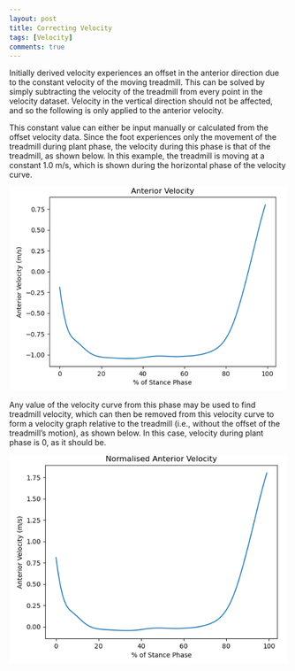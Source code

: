 ```yaml
---
layout: post
title: Correcting Velocity
tags: [Velocity]
comments: true
---
```


Initially derived velocity experiences an offset in the anterior direction due to the constant velocity of the moving treadmill. This can be solved by simply subtracting the velocity of the treadmill from every point in the velocity dataset. Velocity in the vertical direction should not be affected, and so the following is only applied to the anterior velocity. 

This constant value can either be input manually or calculated from the offset velocity data. Since the foot experiences only the movement of the treadmill during plant phase, the velocity during this phase is that of the treadmill, as shown below. In this example, the treadmill is moving at a constant 1.0 m/s, which is shown during the horizontal phase of the velocity curve. 

![Velocity](/assets/img/Velocity.PNG)

Any value of the velocity curve from this phase may be used to find treadmill velocity, which can then be removed from this velocity curve to form a velocity graph relative to the treadmill (i.e., without the offset of the treadmill’s motion), as shown below. In this case, velocity during plant phase is 0, as it should be. 

![Normalised Velocity](/assets/img/NormalisedVelocity.PNG)
